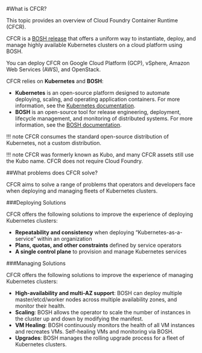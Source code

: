 #What is CFCR?

This topic provides an overview of Cloud Foundry Container Runtime (CFCR).

CFCR is a [BOSH release](https://github.com/cloudfoundry-incubator/kubo-release) that offers a uniform way to instantiate, deploy, and manage highly available Kubernetes clusters on a cloud platform using BOSH. 

You can deploy CFCR on Google Cloud Platform (GCP), vSphere, Amazon Web Services (AWS), and OpenStack.

CFCR relies on **Kubernetes** and **BOSH**:

* **Kubernetes** is an open-source platform designed to automate deploying, scaling, and operating application containers. For more information, see the [Kubernetes documentation](https://kubernetes.io/docs/home/).
* **BOSH** is an open-source tool for release engineering, deployment, lifecycle management, and monitoring of distributed systems. For more information, see the [BOSH documentation](https://bosh.io/docs).

!!! note
	CFCR consumes the standard open-source distribution of Kubernetes, not a custom distribution. 

!!! note
	CFCR was formerly known as Kubo, and many CFCR assets still use the Kubo name. CFCR does not require Cloud Foundry.

##What problems does CFCR solve?

CFCR aims to solve a range of problems that operators and developers face when deploying and managing fleets of Kubernetes clusters.

###Deploying Solutions

CFCR offers the following solutions to improve the experience of deploying Kubernetes clusters:

* **Repeatability and consistency** when deploying “Kubernetes-as-a-service” within an organization
* **Plans, quotas, and other constraints** defined by service operators
* **A single control plane** to provision and manage Kubernetes services

###Managing Solutions

CFCR offers the following solutions to improve the experience of managing Kubernetes clusters:

* **High-availability and multi-AZ support**: BOSH can deploy multiple master/etcd/worker nodes across multiple availability zones, and monitor their health.
* **Scaling**: BOSH allows the operator to scale the number of instances in the cluster up and down by modifying the manifest.
* **VM Healing**: BOSH continuously monitors the health of all VM instances and recreates VMs. 
Self-healing VMs and monitoring via BOSH.
* **Upgrades**: BOSH manages the rolling upgrade process for a fleet of Kubernetes clusters.
